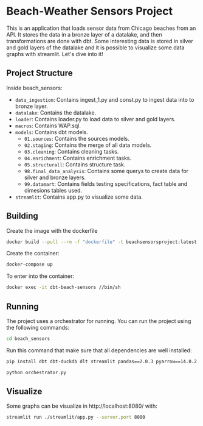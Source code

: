 # Beach-Weather Sensors Project

This is an application that loads sensor data from Chicago beaches from an API. It stores the data in a bronze layer of a datalake, and then transformations are done with dbt. Some interesting data is stored in silver and gold layers of the datalake and it is possible to visualize some data graphs with streamlit.
Let's dive into it!


## Project Structure

Inside beach_sensors:

- `data_ingestion`: Contains ingest_1.py and const.py to ingest data into to bronze layer.
- `datalake`: Contains the datalake.
- `loader`: Contains loader.py to load data to silver and gold layers.
- `macros`: Contains WAP.sql.
- `models`: Contains dbt models.
  - `01.sources`: Contains the sources models.
  - `02.staging`: Contains the merge of all data models.
  - `03.cleaning`: Contains cleaning tasks.
  - `04.enrichment`: Contains enrichment tasks.
  - `05.structurall`: Contains structure task.
  - `98.final_data_analysis`: Contains some querys to create data for silver and bronze layers.
  - `99.datamart`: Contains fields testing specifications, fact table and dimesions tables used.
- `streamlit`: Contains app.py to visualize some data.
  
## Building

Create the image with the dockerfile

```bash
docker build --pull --rm -f "dockerfile" -t beachsensorsproject:latest "." 
```

Create the container:

```bash
docker-compose up
```

To enter into the container:

```bash
docker exec -it dbt-beach-sensors //bin/sh
```



## Running

The project uses a orchestrator for running. You can run the project using the following commands:


```sh
cd beach_sensors
```

Run this command that make sure that all dependencies are well installed:

```bash
pip install dbt dbt-duckdb dlt streamlit pandas==2.0.3 pyarrow==14.0.2 numpy==1.24.3 duckdb==0.10.3
```

```sh
python orchestrator.py
```



## Visualize

Some graphs can be visualize in http://localhost:8080/ with:

```sh
streamlit run ./streamlit/app.py --server.port 8080
```